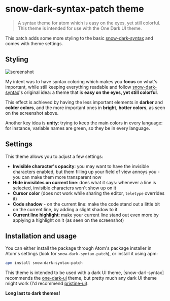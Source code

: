 # snow-dark-syntax-patch theme

> A syntax theme for atom which is easy on the eyes, yet still colorful. This theme is intended for use with the One Dark UI theme.

This patch adds some more styling to the basic [snow-dark-syntax] and comes with theme settings.

## Styling

![screenshot]

My intent was to have syntax coloring which makes you **focus** on what's important, while still keeping everything readable and follow [snow-dark-syntax]'s original idea: a theme that is **easy on the eyes, yet still colorful**.

This effect is achieved by having the less important elements in **darker** and **colder colors**, and the more important ones in **bright**, **hotter colors**, as seen on the screenshot above.

Another key idea is **unity**: trying to keep the main colors in every language: for instance, variable names are green, so they be in every language.

## Settings

This theme allows you to adjust a few settings:

* **Invisible character's opacity**: you may want to have the invisible characters enabled, but them filling up your field of view annoys you - you can make them more transparent now
* **Hide invisibles on current line**: does what it says: whenever a line is selected, invisible characters won't show up on it
* **Cursor color** (does not work while sharing the editor, `teletype` overrides it)
* **Code shadow** - on the current line: make the code stand out a little bit on the current line, by adding a slight shadow to it
* **Current line highlight**: make your current line stand out even more by applying a highlight on it (as seen on the screenshot)

## Installation and usage

You can either install the package through Atom's package installer in Atom's settings (look for `snow-dark-syntax-patch`), or install it using apm:

```sh
apm install snow-dark-syntax-patch
```

This theme is intended to be used with a dark UI theme, [snow-darl-syntax] recommends the [one-dark-ui] theme, but pretty much any dark UI theme might work (I'd recommend [pristine-ui]).

**Long last to dark themes!**

[screenshot]: https://i.imgur.com/qpq1nhE.png
[snow-dark-syntax]: https://atom.io/themes/snow-dark-syntax/
[one-dark-ui]: https://atom.io/themes/one-dark-ui/
[pristine-ui]: https://atom.io/themes/pristine-ui/
